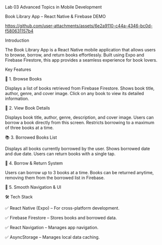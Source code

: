 Lab 03 Advanced Topics in Mobile Development

Book Library App – React Native & Firebase
DEMO

https://github.com/user-attachments/assets/6e2a9110-c44a-4346-bc0d-f580631157b4

Introduction

The Book Library App is a React Native mobile application that allows users to browse, borrow, and return books effortlessly. Built using Expo and Firebase Firestore, this app provides a seamless experience for book lovers.

Key Features

📖 1. Browse Books

Displays a list of books retrieved from Firebase Firestore.
Shows book title, author, genre, and cover image.
Click on any book to view its detailed information.

📘 2. View Book Details

Displays book title, author, genre, description, and cover image.
Users can borrow a book directly from this screen.
Restricts borrowing to a maximum of three books at a time.

📚 3. Borrowed Books List

Displays all books currently borrowed by the user.
Shows borrowed date and due date.
Users can return books with a single tap.

🔄 4. Borrow & Return System

Users can borrow up to 3 books at a time.
Books can be returned anytime, removing them from the borrowed list in Firebase.

🎨 5. Smooth Navigation & UI

🛠️ Tech Stack

✅ React Native (Expo) – For cross-platform development.

✅ Firebase Firestore – Stores books and borrowed data.

✅ React Navigation – Manages app navigation.

✅ AsyncStorage – Manages local data caching.






